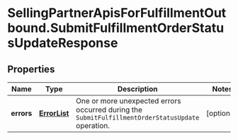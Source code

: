 # SellingPartnerApisForFulfillmentOutbound.SubmitFulfillmentOrderStatusUpdateResponse

## Properties
Name | Type | Description | Notes
------------ | ------------- | ------------- | -------------
**errors** | [**ErrorList**](ErrorList.md) | One or more unexpected errors occurred during the `SubmitFulfillmentOrderStatusUpdate` operation. | [optional] 


